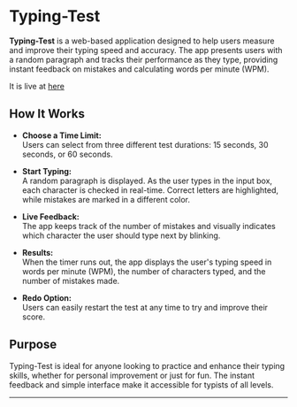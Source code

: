 # Typing-Test

**Typing-Test** is a web-based application designed to help users measure and improve their typing speed and accuracy. The app presents users with a random paragraph and tracks their performance as they type, providing instant feedback on mistakes and calculating words per minute (WPM).


It is live at [here](https://Praful-Daksh.github.io/Typing-Test)
## How It Works

- **Choose a Time Limit:**  
  Users can select from three different test durations: 15 seconds, 30 seconds, or 60 seconds.

- **Start Typing:**  
  A random paragraph is displayed. As the user types in the input box, each character is checked in real-time. Correct letters are highlighted, while mistakes are marked in a different color.

- **Live Feedback:**  
  The app keeps track of the number of mistakes and visually indicates which character the user should type next by blinking.

- **Results:**  
  When the timer runs out, the app displays the user's typing speed in words per minute (WPM), the number of characters typed, and the number of mistakes made.

- **Redo Option:**  
  Users can easily restart the test at any time to try and improve their score.

## Purpose

Typing-Test is ideal for anyone looking to practice and enhance their typing skills, whether for personal improvement or just for fun. The instant feedback and simple interface make it accessible for typists of all levels.

---
